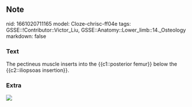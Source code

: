 ## Note
nid: 1661020711165
model: Cloze-chrisc-ff04e
tags: GSSE::!Contributor::Victor_Liu, GSSE::Anatomy::Lower_limb::14._Osteology
markdown: false

### Text
The pectineus muscle inserts into the {{c1::posterior femur}} below the {{c2::iliopsoas insertion}}.

### Extra
<img src="paste-2382cfbc79574fd0c548768543cae0f12b37ff80.jpg">
